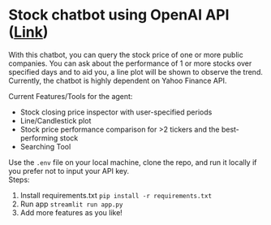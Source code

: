 # Stock chatbot using OpenAI API ([Link](https://stock-chatbot-tool.streamlit.app/))
With this chatbot, you can query the stock price of one or more public companies. You can ask about the performance of 1 or more stocks over specified days and to aid you, a line plot will be shown to observe the trend. Currently, the chatbot is highly dependent on Yahoo Finance API.

Current Features/Tools for the agent:
- Stock closing price inspector with user-specified periods
- Line/Candlestick plot
- Stock price performance comparison for >2 tickers and the best-performing stock
- Searching Tool

Use the `.env` file on your local machine, clone the repo, and run it locally if you prefer not to input your API key.  
Steps:
1. Install requirements.txt `pip install -r requirements.txt`
2. Run app `streamlit run app.py`
3. Add more features as you like!
